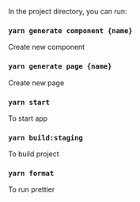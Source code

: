 In the project directory, you can run:

### `yarn generate component {name}`

Create new component

### `yarn generate page {name}`

Create new page

### `yarn start`

To start app

### `yarn build:staging`

To build project

### `yarn format`

To run prettier
